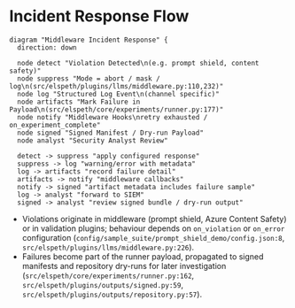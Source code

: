 # Incident Response Flow

```penguin
diagram "Middleware Incident Response" {
  direction: down

  node detect "Violation Detected\n(e.g. prompt shield, content safety)"
  node suppress "Mode = abort / mask / log\n(src/elspeth/plugins/llms/middleware.py:110,232)"
  node log "Structured Log Event\n(channel specific)"
  node artifacts "Mark Failure in Payload\n(src/elspeth/core/experiments/runner.py:177)"
  node notify "Middleware Hooks\nretry exhausted / on_experiment_complete"
  node signed "Signed Manifest / Dry-run Payload"
  node analyst "Security Analyst Review"

  detect -> suppress "apply configured response"
  suppress -> log "warning/error with metadata"
  log -> artifacts "record failure detail"
  artifacts -> notify "middleware callbacks"
  notify -> signed "artifact metadata includes failure sample"
  log -> analyst "forward to SIEM"
  signed -> analyst "review signed bundle / dry-run output"
```

- Violations originate in middleware (prompt shield, Azure Content Safety) or in validation plugins; behaviour depends on `on_violation` or `on_error` configuration (`config/sample_suite/prompt_shield_demo/config.json:8`, `src/elspeth/plugins/llms/middleware.py:226`).
- Failures become part of the runner payload, propagated to signed manifests and repository dry-runs for later investigation (`src/elspeth/core/experiments/runner.py:162`, `src/elspeth/plugins/outputs/signed.py:59`, `src/elspeth/plugins/outputs/repository.py:57`).
